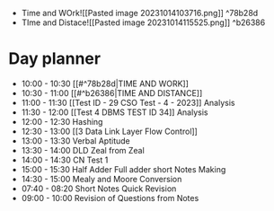 - Time and WOrk![[Pasted image 20231014103716.png]] ^78b28d
- TIme and Distace![[Pasted image 20231014115525.png]] ^b26386
# Day planner

- 10:00 - 10:30 [[#^78b28d|TIME AND WORK]]
- 10:30 - 11:00 [[#^b26386|TIME AND DISTANCE]]
- 11:00 - 11:30 [[Test ID - 29 CSO Test - 4 - 2023]] Analysis
- 11:30 - 12:00 [[Test 4 DBMS TEST ID 34]] Analysis
- 12:00 - 12:30 Hashing
- 12:30 - 13:00 [[3 Data Link Layer Flow Control]]
- 13:00 - 13:30 Verbal Aptitude
- 13:30 - 14:00 DLD Zeal from Zeal
- 14:00 - 14:30 CN Test 1
- 15:00 - 15:30 Half Adder Full adder short Notes Making
- 14:30 - 15:00 Mealy and Moore Conversion
- 07:40 - 08:20 Short Notes Quick Revision
- 09:00 - 10:00 Revision of Questions from Notes